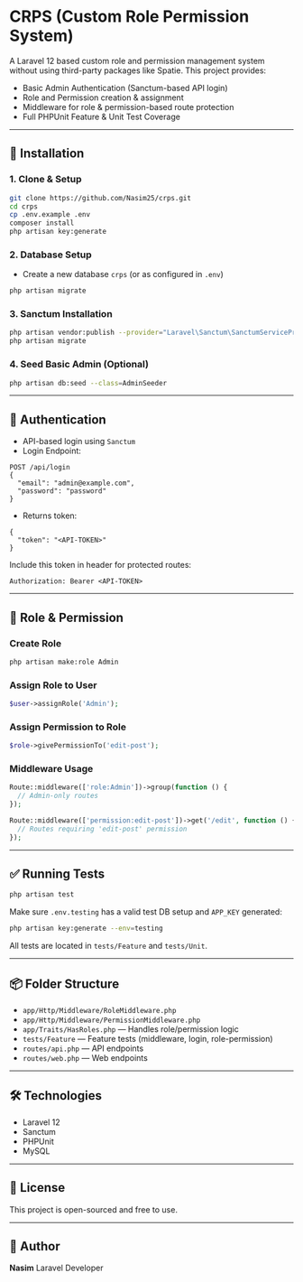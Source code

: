 # CRPS (Custom Role Permission System)

A Laravel 12 based custom role and permission management system without using third-party packages like Spatie. This project provides:

* Basic Admin Authentication (Sanctum-based API login)
* Role and Permission creation & assignment
* Middleware for role & permission-based route protection
* Full PHPUnit Feature & Unit Test Coverage

---

## 🚀 Installation

### 1. Clone & Setup

```bash
git clone https://github.com/Nasim25/crps.git
cd crps
cp .env.example .env
composer install
php artisan key:generate
```

### 2. Database Setup

* Create a new database `crps` (or as configured in `.env`)

```bash
php artisan migrate
```

### 3. Sanctum Installation

```bash
php artisan vendor:publish --provider="Laravel\Sanctum\SanctumServiceProvider"
php artisan migrate
```

### 4. Seed Basic Admin (Optional)

```bash
php artisan db:seed --class=AdminSeeder
```

---

## 🔐 Authentication

* API-based login using `Sanctum`
* Login Endpoint:

```
POST /api/login
{
  "email": "admin@example.com",
  "password": "password"
}
```

* Returns token:

```
{
  "token": "<API-TOKEN>"
}
```

Include this token in header for protected routes:

```
Authorization: Bearer <API-TOKEN>
```

---

## 🧾 Role & Permission

### Create Role

```bash
php artisan make:role Admin
```

### Assign Role to User

```php
$user->assignRole('Admin');
```

### Assign Permission to Role

```php
$role->givePermissionTo('edit-post');
```

### Middleware Usage

```php
Route::middleware(['role:Admin'])->group(function () {
  // Admin-only routes
});

Route::middleware(['permission:edit-post'])->get('/edit', function () {
  // Routes requiring 'edit-post' permission
});
```

---

## ✅ Running Tests

```bash
php artisan test
```

Make sure `.env.testing` has a valid test DB setup and `APP_KEY` generated:

```bash
php artisan key:generate --env=testing
```

All tests are located in `tests/Feature` and `tests/Unit`.

---

## 📦 Folder Structure

* `app/Http/Middleware/RoleMiddleware.php`
* `app/Http/Middleware/PermissionMiddleware.php`
* `app/Traits/HasRoles.php` — Handles role/permission logic
* `tests/Feature` — Feature tests (middleware, login, role-permission)
* `routes/api.php` — API endpoints
* `routes/web.php` — Web endpoints

---

## 🛠 Technologies

* Laravel 12
* Sanctum
* PHPUnit
* MySQL

---

## 📄 License

This project is open-sourced and free to use.

---

## 👤 Author

**Nasim**
Laravel Developer
